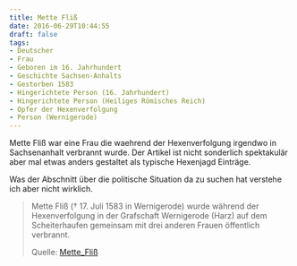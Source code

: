 ```yaml
---
title: Mette Fliß
date: 2016-06-29T10:44:55
draft: false
tags:
- Deutscher
- Frau
- Geboren im 16. Jahrhundert
- Geschichte Sachsen-Anhalts
- Gestorben 1583
- Hingerichtete Person (16. Jahrhundert)
- Hingerichtete Person (Heiliges Römisches Reich)
- Opfer der Hexenverfolgung
- Person (Wernigerode)
---
```


Mette Fliß war eine Frau die waehrend der Hexenverfolgung irgendwo in
Sachsenanhalt verbrannt wurde. Der Artikel ist nicht sonderlich spektakulär
aber mal etwas anders gestaltet als typische Hexenjagd Einträge.

Was der Abschnitt über die politische Situation da zu suchen hat verstehe
ich aber nicht wirklich.

> Mette Fliß († 17. Juli 1583 in Wernigerode) wurde während der
> Hexenverfolgung in der Grafschaft Wernigerode (Harz) auf dem
> Scheiterhaufen gemeinsam mit drei anderen Frauen öffentlich verbrannt.
>
> Quelle: [Mette_Fliß](https://de.wikipedia.org/wiki/Mette_Fliß)

